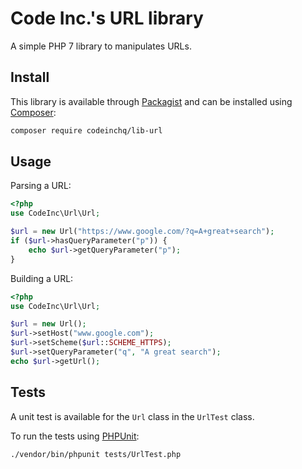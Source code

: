 # Code Inc.'s URL library

A simple PHP 7 library to manipulates URLs. 


## Install

This library is available through [Packagist](https://packagist.org/packages/codeinchq/lib-url) and can be installed using [Composer](https://getcomposer.org/): 

```bash
composer require codeinchq/lib-url
```


## Usage

Parsing a URL:
```php
<?php
use CodeInc\Url\Url;

$url = new Url("https://www.google.com/?q=A+great+search");
if ($url->hasQueryParameter("p")) {
	echo $url->getQueryParameter("p");
}
```

Building a URL:
```php
<?php 
use CodeInc\Url\Url;

$url = new Url();
$url->setHost("www.google.com");
$url->setScheme($url::SCHEME_HTTPS);
$url->setQueryParameter("q", "A great search");
echo $url->getUrl();
```


## Tests

A unit test is available for the `Url` class in the `UrlTest` class. 

To run the tests using [PHPUnit](https://phpunit.de/):

```bash
./vendor/bin/phpunit tests/UrlTest.php
```
